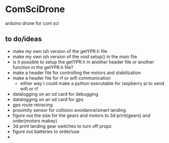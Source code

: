 # ComSciDrone
arduino drone for com sci


to do/ideas
--------
- make my own ish version of the getYPR.h file
- make my own ish version of the void setup() in the main file
- is it possible to setup the getYPR.h in another header file or another function in the getYPR.h file?
- make a header file for controlling the motors and stabilization
- make a header file for rf or wifi communication
    - either way I could make a python executable for raspberry pi to send wifi or rf
- datalogging on an sd card for debugging
- datalogging on an sd card for gps
- gps route retracing
- proximity sensor for collision avoidance/smart landing
- figure out the size for the gears and motors to 3d print(gears) and order(motors mabey)
- 3d print landing gear switches to turn off props
- figure out batteries to order/use
- 



    
